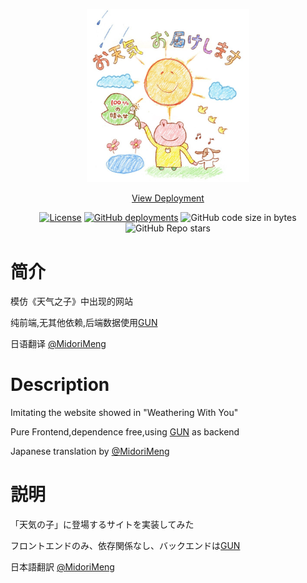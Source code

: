 <div align="center">

<a href="https://ivanlulyf.github.io/OtenkiGirl/"><img src="img/top.jpg" width="260"></a>

[View Deployment](https://ivanlulyf.github.io/OtenkiGirl/)

[![License](https://img.shields.io/github/license/IvanLuLyf/OtenkiGirl?style=flat-square)](License)
[![GitHub deployments](https://img.shields.io/github/deployments/IvanLuLyf/OtenkiGirl/github-pages?label=deployment&style=flat-square)](https://ivanlulyf.github.io/OtenkiGirl/)
![GitHub code size in bytes](https://img.shields.io/github/languages/code-size/IvanLuLyf/OtenkiGirl?style=flat-square)
![GitHub Repo stars](https://img.shields.io/github/stars/IvanLuLyf/OtenkiGirl?logo=github&style=flat-square)

</div>

# 简介

模仿《天气之子》中出现的网站

纯前端,无其他依赖,后端数据使用[GUN](https://github.com/amark/gun)

日语翻译 [@MidoriMeng](https://github.com/MidoriMeng)

# Description

Imitating the website showed in "Weathering With You"

Pure Frontend,dependence free,using [GUN](https://github.com/amark/gun) as backend

Japanese translation by [@MidoriMeng](https://github.com/MidoriMeng)

# 説明

「天気の子」に登場するサイトを実装してみた

フロントエンドのみ、依存関係なし、バックエンドは[GUN](https://github.com/amark/gun)

日本語翻訳 [@MidoriMeng](https://github.com/MidoriMeng)
